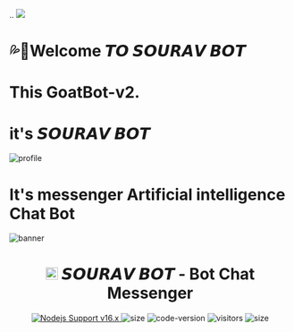 ..        <img src="https://img.shields.io/badge/-SouravChatBot-Blue.svg?style=flat-square">

#          💦🌚Welcome 𝙏𝙊 𝙎𝙊𝙐𝙍𝘼𝙑 𝘽𝙊𝙏 

# This GoatBot-v2.
# it's 𝙎𝙊𝙐𝙍𝘼𝙑 𝘽𝙊𝙏 

<img
src="https://drive.google.com/uc?export=view&id=1sF-Oo8E6ZT-oeFTSVWAVHgfUDOdRUmxO"
alt="profile">

# It's messenger Artificial intelligence Chat Bot 


<img src="https://i.ibb.co/RQ28H2p/banner.png" alt="banner">
<h1 align="center"><img src="./dashboard/images/logo-non-bg.png" width="22px"> 𝙎𝙊𝙐𝙍𝘼𝙑 𝘽𝙊𝙏  - Bot Chat Messenger</h1>

<p align="center">
	<a href="https://nodejs.org/dist/v16.20.0">
		<img src="https://img.shields.io/badge/Nodejs%20Support-16.x-brightgreen.svg?style=flat-square" alt="Nodejs Support v16.x">
	</a>
  <img alt="size" src="https://img.shields.io/github/repo-size/ntkhang03/Goat-Bot-V2.svg?style=flat-square&label=size">
  <img alt="code-version" src="https://img.shields.io/badge/dynamic/json?color=brightgreen&label=code%20version&prefix=v&query=%24.version&url=https://github.com/ntkhang03/Goat-Bot-V2/raw/main/package.json&style=flat-square">
  <img alt="visitors" src="https://visitor-badge.laobi.icu/badge?style=flat-square&page_id=ntkhang3.Goat-Bot-V2">
  <img alt="size" src="https://img.shields.io/badge/license-MIT-green?style=flat-square&color=brightgreen">
